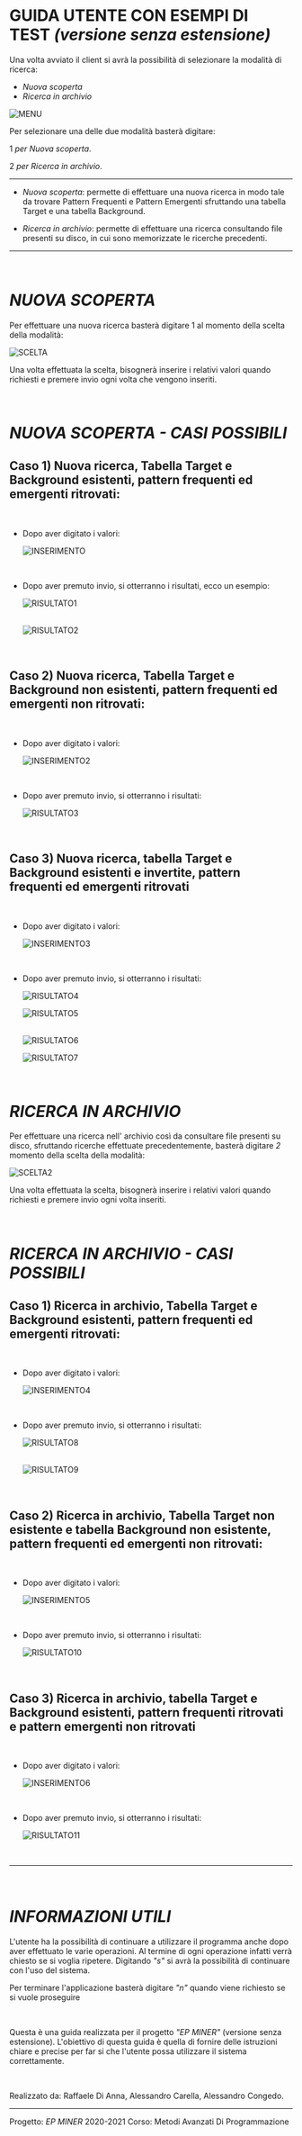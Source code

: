# GUIDA UTENTE  CON ESEMPI DI TEST _(versione senza estensione)_

Una volta avviato il client si avrà la possibilità di selezionare la modalità di ricerca: <p>
- _Nuova scoperta_
- _Ricerca in archivio_

![MENU](img/menu.png)<p>

Per selezionare una delle due modalità basterà digitare:<p>
1 _per Nuova scoperta_.<p>
2 _per Ricerca in archivio_.<p>

---

- _Nuova scoperta_: permette di effettuare una nuova ricerca in modo tale da trovare Pattern Frequenti e Pattern Emergenti sfruttando una tabella Target e una tabella Background.<p>

- _Ricerca in archivio_: permette di effettuare una ricerca consultando file presenti su disco, in cui sono memorizzate le ricerche precedenti.<p>

---
<br>

# _NUOVA SCOPERTA_

Per effettuare una nuova ricerca basterà digitare 1 al momento della scelta della modalità:<p>
![SCELTA](img/scelta1.png)<p>

Una volta effettuata la scelta, bisognerà inserire i relativi valori quando richiesti e premere invio ogni volta che vengono inseriti.<p><br>

# _NUOVA SCOPERTA - CASI POSSIBILI_

## Caso 1) Nuova ricerca, Tabella Target e Background esistenti, pattern frequenti ed emergenti ritrovati:
<br>

- Dopo aver digitato i valori: <p>
![INSERIMENTO](img/inserimentocaso1.png)<p><br>

- Dopo aver premuto invio, si otterranno i risultati, ecco un esempio:<p>
![RISULTATO1](img/risultatofpcaso1.png)<p><br>
![RISULTATO2](img/risultatoepcaso1.png)<p><br>


## Caso 2) Nuova ricerca, Tabella Target e Background non esistenti, pattern frequenti ed emergenti non ritrovati:
<br>

- Dopo aver digitato i valori: <p>
![INSERIMENTO2](img/inserimentocaso2.png)<p><br>

- Dopo aver premuto invio, si otterranno i risultati:<p>
![RISULTATO3](img/risultatocaso2.png)<p><br>


## Caso 3) Nuova ricerca, tabella Target e Background esistenti e invertite, pattern frequenti ed emergenti ritrovati
<br>

- Dopo aver digitato i valori: <p>
![INSERIMENTO3](img/inserimentocaso6.png)<p><br>


- Dopo aver premuto invio, si otterranno i risultati:<p>
![RISULTATO4](img/risultatofpcaso6.png)<p>
![RISULTATO5](img/risultatofpcaso6.2.png)<p><br>
![RISULTATO6](img/risultatoepcaso6.png)<p>
![RISULTATO7](img/risultatoepcaso6.2.png)<p><br>

# _RICERCA IN ARCHIVIO_

Per effettuare una ricerca nell' archivio così da consultare file presenti su disco, sfruttando ricerche effettuate precedentemente, basterà digitare _2_ momento della scelta della modalità:<p>

![SCELTA2](img/scelta2.png)<p>
Una volta effettuata la scelta, bisognerà inserire i relativi valori quando richiesti e premere invio ogni volta inseriti.<p><br>

# _RICERCA IN ARCHIVIO - CASI POSSIBILI_


## Caso 1) Ricerca in archivio, Tabella Target e Background esistenti, pattern frequenti ed emergenti ritrovati:
<br>

- Dopo aver digitato i valori: <p>
![INSERIMENTO4](img/inserimentocaso3.png)<p><br>


- Dopo aver premuto invio, si otterranno i risultati:<p>
![RISULTATO8](img/risultatofpcaso3.png)<p><br>
![RISULTATO9](img/risultatoepcaso3.png)<p><br>


## Caso 2) Ricerca in archivio, Tabella Target non esistente e tabella Background non esistente, pattern frequenti ed emergenti non ritrovati:
<br>

- Dopo aver digitato i valori: <p>
![INSERIMENTO5](img/inserimentocaso4.png)<p><br>


- Dopo aver premuto invio, si otterranno i risultati:<p>
![RISULTATO10](img/risultatocaso4.png)<p><br>


## Caso 3) Ricerca in archivio, tabella Target e Background esistenti, pattern frequenti ritrovati e pattern emergenti non ritrovati
<br>

- Dopo aver digitato i valori: <p>
![INSERIMENTO6](img/inserimentocaso5.png)<p><br>


- Dopo aver premuto invio, si otterranno i risultati:<p>
![RISULTATO11](img/risultatocaso5.png)<p><br>


---

# <br>_INFORMAZIONI UTILI_

L'utente ha la possibilità di continuare a utilizzare il programma anche dopo aver effettuato le varie operazioni. Al termine di ogni operazione infatti verrà chiesto se si voglia ripetere. Digitando _"s"_ si avrà la possibilità di continuare con l'uso del sistema.

Per terminare l'applicazione basterà digitare _"n"_ quando viene richiesto se si vuole proseguire<p><br>

Questa è una guida realizzata per il progetto _"EP MINER"_ (versione senza estensione).
L'obiettivo di questa guida è quella di fornire delle istruzioni chiare e precise per far si che l'utente possa utilizzare il sistema correttamente.<p><br>

Realizzato da: Raffaele Di Anna, Alessandro Carella, Alessandro Congedo.

---

Progetto: _EP MINER_ 2020-2021 Corso: Metodi Avanzati Di Programmazione



